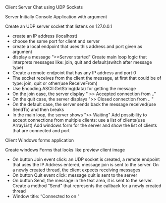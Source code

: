 Client Server Chat using UDP Sockets

Server 
Initially Console Application with argument <port>

Create an UDP server socket that listens on 127.0.0.1
  - create an IP address (localhost)
  - choose the same port for client and server
  - create a local endpoint that uses this address and port given as argument
  - display a message ">>Server started"
Create main loop logic that interprets messages like: join, quit and default(switch after message type)
  - Create a remote endpoint that has any IP address and port 0
  - The socket receives from the client the message, at first that could be of type: join, quit or other(use ReceiveFrom)
  - Use Encoding.ASCII.GetString(data) for getting the message
  - On the join case, the server display " >> Accepted connection from .."
  - On the quit case, the server displays ">> Closed connection from .. " 
  - On the default case, the server sends back the message received(use SendTo) and then breaks
  - In the main loop, the server shows ">> Waiting"
Add possibility to accept connections from multiple clients: use a list of clients(use ArrayList)
Add windows form for the server and show the list of clients that are connected and port


Client
Windows forms application

Create windows Forms that looks like preview client image
  - On button Join event click: an UDP socket is created, a remote endpoint that uses the IP Address entered, message join is sent to the server. On a newly created thread, the client expects receiving messages
  - On button Quit event click: message quit is sent to the server
  - On button Send, the message in the text area, it is sent to the server. Create a method “Send" that represents the callback for a newly created thread
  -  Window title: “Connected to <server name> on <port no>"
  
  
